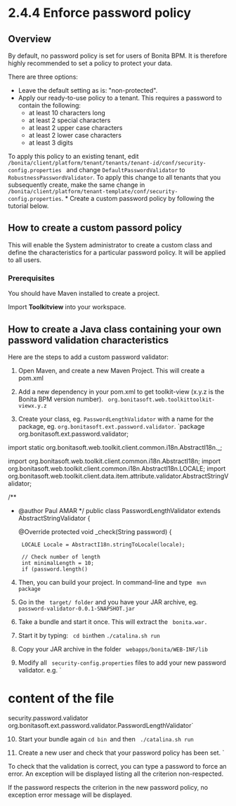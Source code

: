 # 2.4.4 Enforce password policy

## Overview

By default, no password policy is set for users of Bonita BPM. It is therefore highly recommended to set a policy to protect your data.

There are three options:

* Leave the default setting as is: "non-protected".
* Apply our ready-to-use policy to a tenant. This requires a password to contain the following:
  * at least 10 characters long
  * at least 2 special characters
  * at least 2 upper case characters
  * at least 2 lower case characters
  * at least 3 digits

To apply this policy to an existing tenant, edit `/bonita/client/platform/tenant/tenants/`_`tenant-id`_`/conf/security-config.properties `
and change `DefaultPasswordValidator` to `RobustnessPasswordValidator`. 
To apply this change to all tenants that you subsequently create, make the same change in `/bonita/client/platform/tenant-template/conf/security-config.properties`. 
* 
Create a custom password policy by following the tutorial below.

## How to create a custom passord policy

This will enable the System administrator to create a custom class and define the characteristics for a particular password policy.
It will be applied to all users.


### Prerequisites

You should have Maven installed to create a project.

Import **Toolkitview** into your workspace.


## How to create a Java class containing your own password validation characteristics

Here are the steps to add a custom password validator: 


1. Open Maven, and create a new Maven Project. This will create a pom.xml
2. Add a new dependency in your pom.xml to get toolkit-view (x.y.z is the Bonita BPM version number).
`
  org.bonitasoft.web.toolkittoolkit-viewx.y.z`

3. Create your class, eg. `PasswordLengthValidator` with a name for the package, eg. `org.bonitasoft.ext.password.validator`.
`package org.bonitasoft.ext.password.validator;

import static org.bonitasoft.web.toolkit.client.common.i18n.AbstractI18n._;

import org.bonitasoft.web.toolkit.client.common.i18n.AbstractI18n;
import org.bonitasoft.web.toolkit.client.common.i18n.AbstractI18n.LOCALE;
import org.bonitasoft.web.toolkit.client.data.item.attribute.validator.AbstractStringValidator;


/**
 * @author Paul AMAR
 */
public class PasswordLengthValidator extends AbstractStringValidator {

    @Override
    protected void _check(String password) {
        
        LOCALE Locale = AbstractI18n.stringToLocale(locale);

        // Check number of length
        int minimalLength = 10;
        if (password.length() 
    
4. Then, you can build your project. In command-line and type `
    mvn package`

    
5. Go in the `
    target/ folder` and you have your JAR archive, eg. `
    password-validator-0.0.1-SNAPSHOT.jar`
    
6. Take a bundle and start it once. This will extract the `
    bonita.war.`
    
7. Start it by typing: `
    cd bin`then 
    `./catalina.sh run
    `

    
8. Copy your JAR archive in the folder `
    webapps/bonita/WEB-INF/lib`

    
9. Modify all `
    security-config.properties` files to add your new password validator. 
e.g. 
`
# content of the file
security.password.validator org.bonitasoft.ext.password.validator.PasswordLengthValidator`

    
10. Start your bundle again
`cd bin
`and then `
./catalina.sh run`

    
11. Create a new user and check that your password policy has been set. 
    `

To check that the validation is correct, you can type a password to force an error. An exception will be displayed listing all the criterion non-respected.

If the password respects the criterion in the new password policy, no exception error message will be displayed.